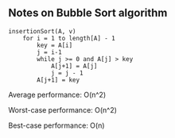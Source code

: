 ## Notes on Bubble Sort algorithm

```
insertionSort(A, v)
	for i = 1 to length[A] - 1
		key = A[i]
		j = i-1
		while j >= 0 and A[j] > key
			A[j+1] = A[j]
			j = j - 1
		A[j+1] = key
```

Average performance: O(n^2)

Worst-case performance: O(n^2)

Best-case performance: O(n)
